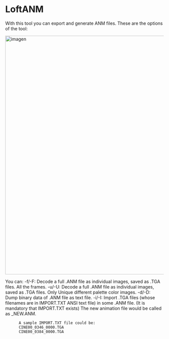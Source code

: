 # LoftANM

With this tool you can export and generate ANM files. These are the options of the tool:

<img width="1155" height="757" alt="imagen" src="https://github.com/user-attachments/assets/bcf3de05-c076-479b-959f-609e51c7b83f" />

You can:
  -f/-F:  Decode a full .ANM file as individual images, saved as .TGA files. All the frames.
  -u/-U:  Decode a full .ANM file as individual images, saved as .TGA files. Only Unique different palette color images.
  -d/-D:  Dump binary data of .ANM file as text file.
  -i/-I:  Import .TGA files (whose filenames are in IMPORT.TXT ANSI text file) in some <NAME>.ANM file.
          (It is mandatory that IMPORT.TXT exists)
          The new animation file would be called as <NAME>_NEW.ANM.

          A sample IMPORT.TXT file could be:
          CINE00_0346_0000.TGA
          CINE00_0384_0000.TGA
